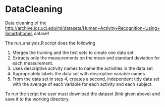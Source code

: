 # DataCleaning
Data cleaning of the http://archive.ics.uci.edu/ml/datasets/Human+Activity+Recognition+Using+Smartphones dataset

The run_analysis.R script does the following

1. Merges the training and the test sets to create one data set.
2. Extracts only the measurements on the mean and standard deviation for each measurement.
3. Uses descriptive activity names to name the activities in the data set
4. Appropriately labels the data set with descriptive variable names.
5. From the data set in step 4, creates a second, independent tidy data set with the average of each variable for each activity and each subject.

To run the script the user must download the dataset (link given above) and save it to the working directory.
